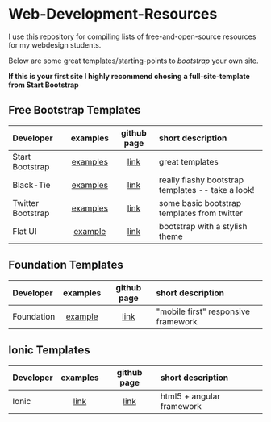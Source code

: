 Web-Development-Resources
=========================

I use this repository for compiling lists of free-and-open-source resources for my webdesign students.

Below are some great templates/starting-points to _bootstrap_ your own site.


**If this is your first site I highly recommend chosing a full-site-template from Start Bootstrap** 



## Free Bootstrap Templates

| Developer | examples | github page| short description |
| :--- | :---: | :---: | :--- |
| Start Bootstrap |  [examples](http://startbootstrap.com/all-templates) | [link](http://startbootstrap.com/) | great templates |
| Black-Tie | [examples](http://www.blacktie.co/) | [link](http://www.blacktie.co/) |  really flashy bootstrap templates -- take a look! |
| Twitter Bootstrap | [examples](http://getbootstrap.com/getting-started/) | [link](https://github.com/twbs/bootstrap) | some basic bootstrap templates from twitter |
| Flat UI | [example](http://designmodo.github.io/Flat-UI/) | [link](https://github.com/designmodo/Flat-UI) | bootstrap with a stylish theme |


## Foundation Templates
| Developer | examples | github page| short description |
| :--- | :---: | :---: | :--- |
| Foundation | [example](http://foundation.zurb.com/) | [link](http://foundation.zurb.com/) | "mobile first" responsive framework |
## Ionic Templates

| Developer | examples | github page | short description |
| :--- | :---: | :---: | :--- |
| Ionic | [link](http://ionicframework.com/examples/) | [link](https://github.com/driftyco/ionic) | html5 + angular framework |  


